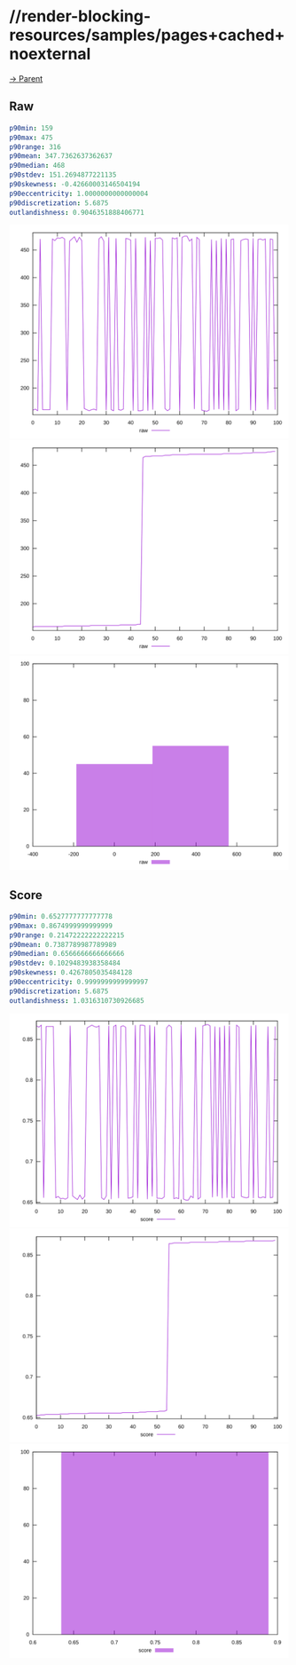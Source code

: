 
# //render-blocking-resources/samples/pages+cached+noexternal

[→ Parent](../..)


## Raw


```yaml
p90min: 159
p90max: 475
p90range: 316
p90mean: 347.7362637362637
p90median: 468
p90stdev: 151.2694877221135
p90skewness: -0.42660003146504194
p90eccentricity: 1.0000000000000004
p90discretization: 5.6875
outlandishness: 0.9046351888406771

```

![PLOT: raw-values](./raw/values.svg)![PLOT: raw-sorted](./raw/sorted.svg)![PLOT: raw-histogram](./raw/histogram.svg)
## Score


```yaml
p90min: 0.6527777777777778
p90max: 0.8674999999999999
p90range: 0.21472222222222215
p90mean: 0.7387789987789989
p90median: 0.6566666666666666
p90stdev: 0.1029483938358484
p90skewness: 0.4267805035484128
p90eccentricity: 0.9999999999999997
p90discretization: 5.6875
outlandishness: 1.0316310730926685

```

![PLOT: score-values](./score/values.svg)![PLOT: score-sorted](./score/sorted.svg)![PLOT: score-histogram](./score/histogram.svg)